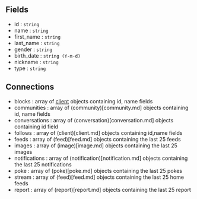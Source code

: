 Fields
-------
* id : `string`
* name : `string`
* first_name : `string`
* last_name : `string`
* gender : `string`
* birth_date : `string (Y-m-d)` 
* nickname : `string`
* type : `string`

Connections
------------
* blocks : array of [client](client.md) objects containing id, name fields
* communities : array of (community)[community.md] objects containing id, name fields
* conversations : array of (conversation)[conversation.md] objects containing id field
* follows : array of (client)[client.md] objects containing id,name fields
* feeds : array of (feed)[feed.md] objects containing the last 25 feeds
* images : array of (image)[image.md] objects containing the last 25 images
* notifications : array of (notification)[notification.md] objects containing the last 25 notifications
* poke : array of (poke)[poke.md] objects containing the last 25 pokes
* stream : array of (feed)[feed.md] objects containing the last 25 home feeds
* report : array of (report)[report.md] objects containing the last 25 report
